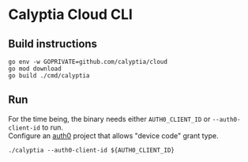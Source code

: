 # Calyptia Cloud CLI

## Build instructions

```
go env -w GOPRIVATE=github.com/calyptia/cloud
go mod download
go build ./cmd/calyptia
```

## Run

For the time being, the binary needs either `AUTH0_CLIENT_ID` or `--auth0-client-id` to run.<br>
Configure an [auth0](https://auth0.com) project that allows "device code" grant type.

```
./calyptia --auth0-client-id ${AUTH0_CLIENT_ID}
```
